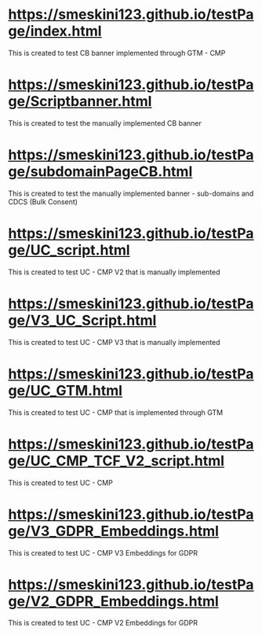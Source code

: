 # https://smeskini123.github.io/testPage/index.html
This is created to test CB banner implemented through GTM - CMP

# https://smeskini123.github.io/testPage/Scriptbanner.html
This is created to test the manually implemented CB banner

# https://smeskini123.github.io/testPage/subdomainPageCB.html
This is created to test the manually implemented banner - sub-domains and CDCS (Bulk Consent)

# https://smeskini123.github.io/testPage/UC_script.html
This is created to test UC - CMP V2 that is manually implemented

# https://smeskini123.github.io/testPage/V3_UC_Script.html
This is created to test UC - CMP V3 that is manually implemented

# https://smeskini123.github.io/testPage/UC_GTM.html
This is created to test UC - CMP that is implemented through GTM

# https://smeskini123.github.io/testPage/UC_CMP_TCF_V2_script.html
This is created to test UC - CMP 

# https://smeskini123.github.io/testPage/V3_GDPR_Embeddings.html
This is created to test UC - CMP V3 Embeddings for GDPR

# https://smeskini123.github.io/testPage/V2_GDPR_Embeddings.html
This is created to test UC - CMP V2 Embeddings for GDPR




